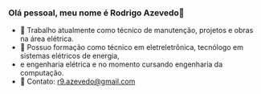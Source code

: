 ### Olá pessoal, meu nome é Rodrigo Azevedo👋

- 🔭 Trabalho atualmente como técnico de manutenção, projetos e obras na área elétrica.
- 🌱 Possuo formação como técnico em eletreletrônica, tecnólogo em sistemas elétricos de energia,
- e engenharia elétrica e no momento cursando engenharia da computação.
- 📧 Contato: r9.azevedo@gmail.com
